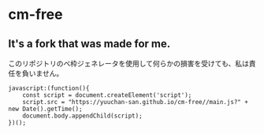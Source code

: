 # cm-free
## It's a fork that was made for me.
このリポジトリのベ枠ジェネレータを使用して何らかの損害を受けても、私は責任を負いません。


```
javascript:(function(){
    const script = document.createElement('script');
    script.src = "https://yuuchan-san.github.io/cm-free//main.js?" + new Date().getTime();
    document.body.appendChild(script);
})();
```
